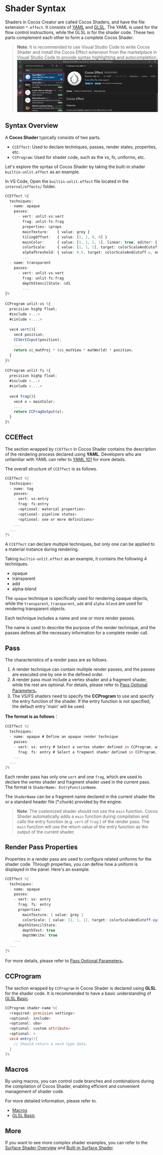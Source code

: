 # Shader Syntax

Shaders in Cocos Creator are called Cocos Shaders, and have the file extension `*.effect`. It consists of [YAML](yaml-101.md) and [GLSL](glsl.md). The YAML is used for the flow control instructions, while the GLSL is for the shader code. These two parts complement each other to form a complete Cocos Shader.

> **Note**: It is recommended to use Visual Studio Code to write Cocos Shader and install the Cocos Effect extension from the marketplace in Visual Studio Code to provide syntax highlighting and autocompletion.
> ![Cocos Effect](img/vs-ext.png)

## Syntax Overview

A **Cocos Shader** typically consists of two parts.

- `CCEffect`: Used to declare techniques, passes, render states, properties, etc.
- `CCProgram`: Used for shader code, such as the vs, fs, uniforms, etc.

Let's explore the syntax of Cocos Shader by taking the built-in shader `builtin-unlit.effect` as an example.

In VS Code, Open the `builtin-unlit.effect` file located in the `internal/effects/` folder.

```ts
CCEffect %{
  techniques:
  - name: opaque
    passes:
      - vert: unlit-vs:vert
        frag: unlit-fs:frag
        properties: &props
        mainTexture:    { value: grey }
        tilingOffset:   { value: [1, 1, 0, 0] }
        mainColor:      { value: [1, 1, 1, 1], linear: true, editor: { type: color } }
        colorScale:     { value: [1, 1, 1], target: colorScaleAndCutoff.xyz }
        alphaThreshold: { value: 0.5, target: colorScaleAndCutoff.w, editor: { parent: USE_ALPHA_TEST } }
        ...
  - name: transparent
    passes:
      - vert: unlit-vs:vert
        frag: unlit-fs:frag
        depthStencilState: &d1
        ...
}%

CCProgram unlit-vs %{
  precision highp float;
  #include <...>
  #cinlude <....>

  vec4 vert(){
    vec4 position;
    CCVertInput(position);
    ....
    return cc_matProj * (cc_matView * matWorld) * position;
  }
}%

CCProgram unlit-fs %{
  precision highp float;
  #include <...>
  #cinlude <....>

  vec4 frag(){
    vec4 o = mainColor;
    ....
    return CCFragOutput(o);
  }
}%

```

## CCEffect

The section wrapped by `CCEffect` in Cocos Shader contains the description of the rendering process declared using **YAML**. Developers who are unfamiliar with YAML can refer to [YAML 101](yaml-101.md) for more details.

The overall structure of `CCEffect` is as follows.

```glsl
CCEffect %{
  techniques:
  - name: tag
    passes:
    - vert: vs:entry
      frag: fs:entry
      <optional: material properties>
      <optional: pipeline states>
      <optional: one or more definitions>
    ...
  ...
}%
```

A `CCEffect` can declare multiple techniques, but only one can be applied to a material instance during rendering.

Taking `builtin-unlit.effect` as an example, it contains the following 4 techniques.
- opaque
- transparent
- add
- alpha-blend

The `opaque` technique is specifically used for rendering opaque objects, while the `transparent`, `transparent`, `add` and `alpha-blend` are used for rendering transparent objects.

Each technique includes a name and one or more render passes.

The name is used to describe the purpose of the render technique, and the passes defines all the necessary information for a complete render call.

## Pass

The characteristics of a render pass are as follows.

1. A render technique can contain multiple render passes, and the passes are executed one by one in the defined order.
2. A render pass must include a vertex shader and a fragment shader, while the rest are optional. For details, please refer to [Pass Optional Parameters](pass-parameter-list.md)。
3. The VS/FS shaders need to specify the **CCProgram** to use and specify the entry function of the shader. If the entry function is not specified, the default entry 'main' will be used.

**The format is as follows**：

```glsl
CCEffect %{
  techniques:
  - name: opaque # Define an opaque render technique
    passes:
    - vert: vs: entry # Select a vertex shader defined in CCProgram, with the entry function.
      frag: fs: entry # Select a fragment shader defined in CCProgram, with the entry function.
    ...
  ...
}%
```

Each render pass has only one `vert` and one `frag`, which are used to declare the vertex shader and fragment shader used in the current pass. The format is `ShaderName: EntryFunctionName`.

The `ShaderName` can be a fragment name declared in the current shader file or a standard header file (*.chunk) provided by the engine.

> **Note**: The customized shader should not use the `main` function. Cocos Shader automatically adds a `main` function during compilation and calls the entry function (e.g. `vert` of `frag` ) of the render pass. The `main` function will use the return value of the entry function as the output of the current shader.

## Render Pass Properties

Properties in a render pass are used to configure related uniforms for the shader code. Through properties, you can define how a uniform is displayed in the panel. Here's an example.

```glsl
CCEffect %{
  techniques:
  - name: opaque
    passes:
    - vert: vs: entry 
      frag: fs: entry
      properties:
        mainTexture: { value: grey }
        colorScale: { value: [1, 1, 1], target: colorScaleAndCutoff.xyz }
      depthStencilState:
        depthTest: true
        depthWrite: true
    ...
  ...
}%
```

For more details, please refer to [Pass Optional Parameters](pass-parameter-list.md)。

## CCProgram

The section wrapped by `CCProgram` in Cocos Shader is declared using **GLSL** for the shader code. It is recommended to have a basic understanding of [GLSL Basic](./glsl.md).

```glsl
CCProgram shader-name %{
  <required: precision settings>
  <optional: include>  
  <optional: ubo>
  <optional: custom attribute>
  <optional: >
  vec4 entry(){
    // Should return a vec4 type data.
  }
}%
```

## Macros

By using macros, you can control code branches and combinations during the compilation of Cocos Shader, enabling efficient and convenient management of shader code.

For more detailed information, please refer to.

- [Macros](macros.md)
- [GLSL Basic](glsl.md)

## More

If you want to see more complex shader examples, you can refer to the [Surface Shader Overview](./surface-shader/surface-shader-structure.md) and [Built-in Surface Shader](./surface-shader/builtin-surface-shader.md).
